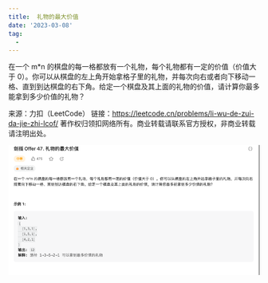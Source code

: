 ```yaml
---
title:  礼物的最大价值
date: '2023-03-08'
tag:
  - 
---
```

在一个 m*n 的棋盘的每一格都放有一个礼物，每个礼物都有一定的价值（价值大于 0）。你可以从棋盘的左上角开始拿格子里的礼物，并每次向右或者向下移动一格、直到到达棋盘的右下角。给定一个棋盘及其上面的礼物的价值，请计算你最多能拿到多少价值的礼物？

来源：力扣（LeetCode）
链接：<https://leetcode.cn/problems/li-wu-de-zui-da-jie-zhi-lcof/>
著作权归领扣网络所有。商业转载请联系官方授权，非商业转载请注明出处。

![alt](./image/example.png)

